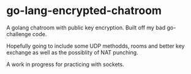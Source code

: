 # go-lang-encrypted-chatroom
A golang chatroom with public key encryption. Built off my bad go-challenge code.

Hopefully going to include some UDP methodds, rooms and better key exchange as well as the possiblity of NAT punching.

A work in progress for practicing with sockets.


